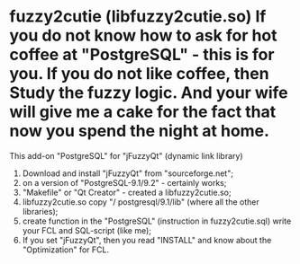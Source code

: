 fuzzy2cutie (libfuzzy2cutie.so)
If you do not know how to ask for hot coffee at "PostgreSQL" - this is for you.
If you do not like coffee, then Study the fuzzy logic.
And your wife will give me a cake for the fact that now you spend the night at home.
===========

This add-on "PostgreSQL" for "jFuzzyQt" (dynamic link library)
1) Download and install "jFuzzyQt" from "sourceforge.net";
2) on a version of "PostgreSQL-9.1/9.2" - certainly works;
3) "Makefile" or "Qt Creator" - created a libfuzzy2cutie.so;
4) libfuzzy2cutie.so copy "/ postgresql/9.1/lib" (where all the other libraries);
5) create function in the "PostgreSQL" (instruction in fuzzy2cutie.sql) write your FCL and SQL-script (like me);
6) If you set "jFuzzyQt", then you read "INSTALL" and know about the "Optimization" for FCL.
